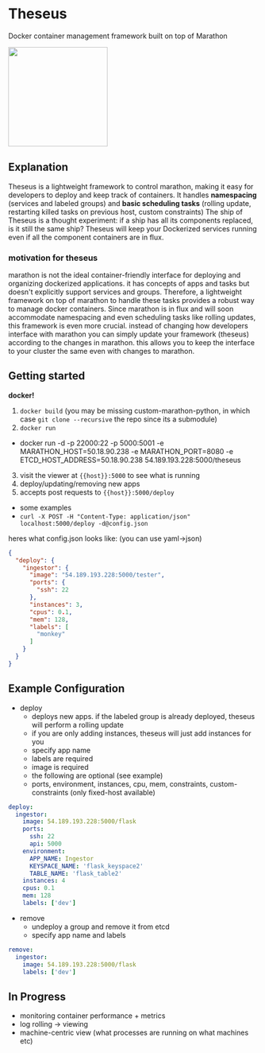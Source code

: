 Theseus
=======

Docker container management framework built on top of Marathon

<img src='http://1.bp.blogspot.com/-tWuvAq0dsDY/T5VAdqS8T1I/AAAAAAAAAJo/6OVlbTbLpsU/s1600/trireme.jpg' height=200></img>
## Explanation
Theseus is a lightweight framework to control marathon, making it easy for developers to deploy and keep track of containers.
It handles __namespacing__ (services and labeled groups) and __basic scheduling tasks__ (rolling update, restarting killed tasks on previous host, custom constraints)
The ship of Theseus is a thought experiment: if a ship has all its components replaced, is it still the same ship? Theseus will keep your Dockerized services running even if all the component containers are in flux.

### motivation for theseus
marathon is not the ideal container-friendly interface for deploying and organizing dockerized applications. 
it has concepts of apps and tasks but doesn't explicitly support services and groups. Therefore, a lightweight framework on top of marathon 
to handle these tasks provides a robust way to manage docker containers. Since marathon is in flux and will soon accommodate namespacing and 
even scheduling tasks like rolling updates, this framework is even more crucial. instead of changing how developers interface with marathon 
you can simply update your framework (theseus) according to the changes in marathon. this allows you to keep the interface to your cluster 
the same even with changes to marathon.

## Getting started
__docker!__

1. `docker build` (you may be missing custom-marathon-python, in which case `git clone --recursive` the repo since its a submodule)
2. `docker run`
 * docker run -d -p 22000:22 -p 5000:5001 -e MARATHON_HOST=50.18.90.238 -e MARATHON_PORT=8080 -e ETCD_HOST_ADDRESS=50.18.90.238 54.189.193.228:5000/theseus
3. visit the viewer at `{{host}}:5000` to see what is running
4. deploy/updating/removing new apps
5. accepts post requests to `{{host}}:5000/deploy`
 * some examples
 * `curl -X POST -H "Content-Type: application/json" localhost:5000/deploy -d@config.json`

heres what config.json looks like: (you can use yaml->json)

```json
{
  "deploy": {
    "ingestor": {
      "image": "54.189.193.228:5000/tester",
      "ports": {
        "ssh": 22
      },
      "instances": 3,
      "cpus": 0.1,
      "mem": 128,
      "labels": [
        "monkey"
      ]
    }
  }
}
```

## Example Configuration

* deploy 
  * deploys new apps. if the labeled group is already deployed, theseus will perform a rolling update
  * if you are only adding instances, theseus will just add instances for you
  * specify app name
  * labels are required
  * image is required
  * the following are optional (see example)
  * ports, environment, instances, cpu, mem, constraints, custom-constraints (only fixed-host available)
  

```yaml
deploy:
  ingestor:
    image: 54.189.193.228:5000/flask
    ports: 
      ssh: 22
      api: 5000
    environment:
      APP_NAME: Ingestor
      KEYSPACE_NAME: 'flask_keyspace2'
      TABLE_NAME: 'flask_table2'
    instances: 4
    cpus: 0.1 
    mem: 128
    labels: ['dev']
```

* remove
  * undeploy a group and remove it from etcd
  * specify app name and labels

```yaml
remove:
  ingestor:
    image: 54.189.193.228:5000/flask
    labels: ['dev']
```

## In Progress
* monitoring container performance + metrics
* log rolling -> viewing
* machine-centric view (what processes are running on what machines etc)
